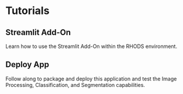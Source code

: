 # Tutorials

## Streamlit Add-On

Learn how to use the Streamlit Add-On within the RHODS environment. 

## Deploy App

Follow along to package and deploy this application and test the Image Processing, Classification, and Segmentation capabilities. 
